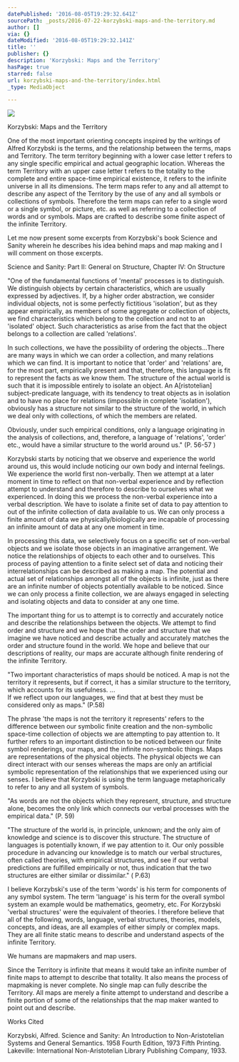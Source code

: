 ```yaml
---
datePublished: '2016-08-05T19:29:32.641Z'
sourcePath: _posts/2016-07-22-korzybski-maps-and-the-territory.md
author: []
via: {}
dateModified: '2016-08-05T19:29:32.141Z'
title: ''
publisher: {}
description: 'Korzybski: Maps and the Territory'
hasPage: true
starred: false
url: korzybski-maps-and-the-territory/index.html
_type: MediaObject

---
```

![](https://the-grid-user-content.s3-us-west-2.amazonaws.com/9c803205-055f-4b84-ab2f-912c4390d37d.jpg)

Korzybski: Maps and the Territory

One of the most important orienting concepts inspired by the writings of Alfred Korzybski is the terms, and the relationship between the terms, maps and Territory. The term territory beginning with a lower case letter t refers to any single specific empirical and actual geographic location. Whereas the term Territory with an upper case letter t refers to the totality to the complete and entire space-time empirical existence, it refers to the infinite universe in all its dimensions. The term maps refer to any and all attempt to describe any aspect of the Territory by the use of any and all symbols or collections of symbols. Therefore the term maps can refer to a single word or a single symbol, or picture, etc. as well as referring to a collection of words and or symbols. Maps are crafted to describe some finite aspect of the infinite Territory.

Let me now present some excerpts from Korzybski's book Science and Sanity wherein he describes his idea behind maps and map making and I will comment on those excerpts.

Science and Sanity: Part II: General on Structure, Chapter IV: On Structure

"One of the fundamental functions of 'mental' processes is to distinguish. We distinguish objects by certain characteristics, which are usually expressed by adjectives. If, by a higher order abstraction, we consider individual objects, not is some perfectly fictitious 'isolation', but as they appear empirically, as members of some aggregate or collection of objects, we find characteristics which belong to the collection and not to an 'isolated' object. Such characteristics as arise from the fact that the object belongs to a collection are called 'relations'.

In such collections, we have the possibility of ordering the objects...There are many ways in which we can order a collection, and many relations which we can find. It is important to notice that 'order' and 'relations' are, for the most part, empirically present and that, therefore, this language is fit to represent the facts as we know them. The structure of the actual world is such that it is impossible entirely to isolate an object. An A\[ristotelian\] subject-predicate language, with its tendency to treat objects as in isolation and to have no place for relations (impossible in complete 'isolation'), obviously has a structure not similar to the structure of the world, in which we deal only with collections, of which the members are related.

Obviously, under such empirical conditions, only a language originating in the analysis of collections, and, therefore, a language of 'relations', 'order' etc., would have a similar structure to the world around us." (P. 56-57 )

Korzybski starts by noticing that we observe and experience the world around us, this would include noticing our own body and internal feelings. We experience the world first non-verbally. Then we attempt at a later moment in time to reflect on that non-verbal experience and by reflection attempt to understand and therefore to describe to ourselves what we experienced. In doing this we process the non-verbal experience into a verbal description. We have to isolate a finite set of data to pay attention to out of the infinite collection of data available to us. We can only process a finite amount of data we physically/biologically are incapable of processing an infinite amount of data at any one moment in time.

In processing this data, we selectively focus on a specific set of non-verbal objects and we isolate those objects in an imaginative arrangement. We notice the relationships of objects to each other and to ourselves. This process of paying attention to a finite select set of data and noticing their interrelationships can be described as making a map. The potential and actual set of relationships amongst all of the objects is infinite, just as there are an infinite number of objects potentially available to be noticed. Since we can only process a finite collection, we are always engaged in selecting and isolating objects and data to consider at any one time.

The important thing for us to attempt is to correctly and accurately notice and describe the relationships between the objects. We attempt to find order and structure and we hope that the order and structure that we imagine we have noticed and describe actually and accurately matches the order and structure found in the world. We hope and believe that our descriptions of reality, our maps are accurate although finite rendering of the infinite Territory.

"Two important characteristics of maps should be noticed. A map is not the territory it represents, but if correct, it has a similar structure to the territory, which accounts for its usefulness. ...   
If we reflect upon our languages, we find that at best they must be considered only as maps." (P.58)

The phrase 'the maps is not the territory it represents' refers to the difference between our symbolic finite creation and the non-symbolic space-time collection of objects we are attempting to pay attention to. It further refers to an important distinction to be noticed between our finite symbol renderings, our maps, and the infinite non-symbolic things. Maps are representations of the physical objects. The physical objects we can direct interact with our senses whereas the maps are only an artificial symbolic representation of the relationships that we experienced using our senses. I believe that Korzybski is using the term language metaphorically to refer to any and all system of symbols.

"As words are not the objects which they represent, structure, and structure alone, becomes the only link which connects our verbal processes with the empirical data." (P. 59)

"The structure of the world is, in principle, unknown; and the only aim of knowledge and science is to discover this structure. The structure of languages is potentially known, if we pay attention to it. Our only possible procedure in advancing our knowledge is to match our verbal structures, often called theories, with empirical structures, and see if our verbal predictions are fulfilled empirically or not, thus indication that the two structures are either similar or dissimilar." ( P.63)

I believe Korzybski's use of the term 'words' is his term for components of any symbol system. The term 'language' is his term for the overall symbol system an example would be mathematics, geometry, etc. For Korzybski 'verbal structures' were the equivalent of theories. I therefore believe that all of the following, words, language, verbal structures, theories, models, concepts, and ideas, are all examples of either simply or complex maps. They are all finite static means to describe and understand aspects of the infinite Territory.

We humans are mapmakers and map users.

Since the Territory is infinite that means it would take an infinite number of finite maps to attempt to describe that totality. It also means the process of mapmaking is never complete. No single map can fully describe the Territory. All maps are merely a finite attempt to understand and describe a finite portion of some of the relationships that the map maker wanted to point out and describe.

Works Cited

Korzybski, Alfred. Science and Sanity: An Introduction to Non-Aristotelian Systems and General Semantics. 1958 Fourth Edition, 1973 Fifth Printing. Lakeville: International Non-Aristotelian Library Publishing Company, 1933\.